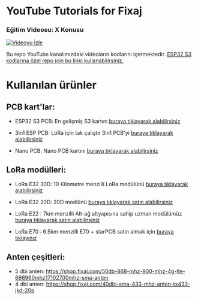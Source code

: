 # YouTube Tutorials for Fixaj

### Eğitim Videosu: X Konusu

[![Videoyu İzle](https://img.youtube.com/vi/CWErGq4kp5s/0.jpg)](https://www.youtube.com/watch?v=CWErGq4kp5s)


Bu repo YouTube kanalımızdaki videoların kodlarını içermektedir. [ESP32 S3 kodlarına özel repo için bu linki kullanabilirsiniz.](https://github.com/fixajteknik/ESP32-S3-Tutorials)

# Kullanılan ürünler

## PCB kart'lar:
- ESP32 S3 PCB: En gelişmiş S3 kartını [buraya tıklayarak alabilirsiniz](https://shop.fixaj.com/esp32-s3-board-n16r8-lehimlenmis-tak-calistir-usb-type-c)
 
- 3in1 ESP PCB: LoRa için tak çalıştır 3in1 PCB'yi [buraya tıklayarak alabilirsiniz](https://shop.fixaj.com/3in1-esp32-hazir-lehimli-tak-calistir-pcb-e22-ve-e32-lora-modulleri-ile-uyumlu)
 
- Nano PCB: Nano PCB kartını [buraya tıklayarak alabilirsiniz](https://shop.fixaj.com/3in1-nano-hazir-lehimli-tak-calistir-pcb-shield-e22-ve-e32-lora-modulleri-ile-uyumlu)
 

## LoRa modülleri:
- LoRa E32 30D: 10 Kilometre menzilli LoRa modülünü [buraya tıklayarak alabilirsiniz](https://shop.fixaj.com/10km-menzilli-433-mhz-lora-modulu-sx-1278-e32-433t30d-e32-ttl-1w)
 
- LoRa E32 20D: 20D modlünü [buraya tıklayarak satın alabilirsiniz](https://shop.fixaj.com/e32-433t20d-lora-modulu-e32-433t20dc-sx1278-433-mhz)
 
- LoRa E22 : 7km menzilli Alt-ağ altyapısına sahip uzman modülümüz [buraya tıklayarak satın alabilirsiniz](https://shop.fixaj.com/e22-900t22d-7km-menzilli-900mhz-sx1262-lora-modulu)
 
- LoRa E70 : 6.5km menzilli E70 + starPCB satın almak için [buraya tıklayınız](https://shop.fixaj.com/star-pcb-e70-433nw30s-65km-uart-lehimli-tak-calistir)
 

## Anten çeşitleri:
- 5 dbi anten: https://shop.fixaj.com/50db-868-mhz-900-mhz-4g-lte-698960mhz17102700mhz-sma-anten
- 4 dbi anten: https://shop.fixaj.com/40dbi-sma-433-mhz-anten-tx433-jkd-20p
